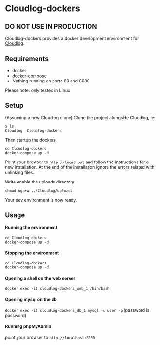 # Cloudlog-dockers

## DO NOT USE IN PRODUCTION

Cloudlog-dockers provides a docker development environment for [Cloudlog](https://github.com/magicbug/Cloudlog).

## Requirements
* docker
* docker-compose
* Nothing running on ports 80 and 8080

Please note: only tested in Linux

## Setup

(Assuming a new Cloudlog clone)
Clone the project alongside Cloudlog, ie:

```
$ ls
Cloudlog  Cloudlog-dockers
```

Then startup the dockers
```
cd Cloudlog-dockers
docker-compose up -d
```

Point your browser to `http://localhost` and follow the instructions for a new installation.
At the end of the installation ignore the errors related with unlinking files.

Write enable the uploads directory
```
chmod uga+w ../Cloudlog/uploads
```

Your dev environment is now ready.

## Usage

#### Running the environment
```
cd Cloudlog-dockers
docker-compose up -d
```

#### Stopping the environment
```
cd Cloudlog-dockers
docker-compose up -d
```


#### Opening a shell on the web server
`docker exec -it cloudlog-dockers_web_1 /bin/bash`

#### Opening mysql on the db
`docker exec -it cloudlog-dockers_db_1 mysql -u user -p` (password is password)

#### Running phpMyAdmin
point your browser to `http://localhost:8080`